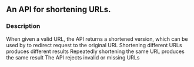 ## An API for shortening URLs.

### Description

When given a valid URL, the API returns a shortened version, which can be used by to redirect request to the original URL
Shortening different URLs produces different results
Repeatedly shortening the same URL produces the same result
The API rejects invalid or missing URLs
